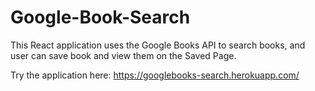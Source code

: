# Google-Book-Search

This React application uses the Google Books API to search books, and user can save book and view them on the Saved Page.

Try the application here: https://googlebooks-search.herokuapp.com/
